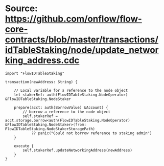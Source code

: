 # Source: https://github.com/onflow/flow-core-contracts/blob/master/transactions/idTableStaking/node/update_networking_address.cdc

```
import "FlowIDTableStaking"

transaction(newAddress: String) {

    // Local variable for a reference to the node object
    let stakerRef: auth(FlowIDTableStaking.NodeOperator) &FlowIDTableStaking.NodeStaker

    prepare(acct: auth(BorrowValue) &Account) {
        // borrow a reference to the node object
        self.stakerRef = acct.storage.borrow<auth(FlowIDTableStaking.NodeOperator) &FlowIDTableStaking.NodeStaker>(from: FlowIDTableStaking.NodeStakerStoragePath)
            ?? panic("Could not borrow reference to staking admin")
    }

    execute {
        self.stakerRef.updateNetworkingAddress(newAddress)
    }
}

```